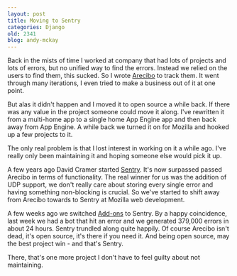 ```yaml
---
layout: post
title: Moving to Sentry
categories: Django
old: 2341
blog: andy-mckay
---
```

<p>Back in the mists of time I worked at company that had lots of projects and lots of errors, but no unified way to find the errors. Instead  we relied on the users to find them, this sucked. So I wrote <a href="http://areciboapp.com">Arecibo</a> to track them. It went through many iterations, I even tried to make a business out of it at one point.</p>
<p>But alas it didn't happen and I moved it to open source a while back. If there was any value in the project someone could move it along. I've rewritten it from a multi-home app to a single home App Engine app and then back away from App Engine. A while back we turned it on for Mozilla and hooked up a few projects to it.</p>
<p>The only real problem is that I lost interest in working on it a while ago. I've really only been maintaining it and hoping someone else would pick it up.</p>
<p>A few years ago David Cramer started <a href="https://www.getsentry.com/welcome/">Sentry</a>.  It's now surpassed passed Arecibo in terms of functionality. The real winner for us was the addition of UDP support, we don't really care about storing every single error and having something non-blocking is crucial. So we've started to shift away from Arecibo towards to Sentry at Mozilla web development.</p>
<p>A few weeks ago we switched <a href="https://addons.mozilla.org">Add-ons</a> to Sentry. By a happy coincidence, last week we had a bot that hit an error and we generated 379,000 errors in about 24 hours. Sentry trundled along quite happily. Of course Arecibo isn't dead, it's open source, it's there if you need it. And being open source, may the best project win - and that's Sentry.</p>
<p>There, that's one more project I don't have to feel guilty about not maintaining.</p>